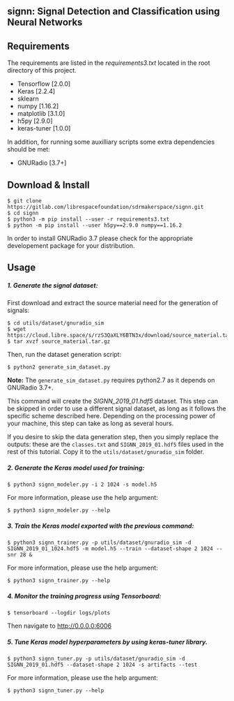 ## signn: Signal Detection and Classification using Neural Networks


## Requirements
The requirements are listed in the *requirements3.txt* located in the root directory of this project.

* Tensorflow [2.0.0]
* Keras [2.2.4]
* sklearn
* numpy [1.16.2]
* matplotlib [3.1.0]
* h5py [2.9.0]
* keras-tuner [1.0.0]

In addition, for running some auxilliary scripts some extra dependencies should be met:

*  GNURadio [3.7+]

## Download & Install

~~~~
$ git clone https://gitlab.com/librespacefoundation/sdrmakerspace/signn.git
$ cd signn
$ python3 -m pip install --user -r requirements3.txt
$ python -m pip install --user h5py==2.9.0 numpy==1.16.2
~~~~

In order to install GNURadio 3.7 please check for the appropriate developement package for your distribution.

## Usage

##### 1. Generate the signal dataset:

First download and extract the source material need for the generation of signals:

~~~~
$ cd utils/dataset/gnuradio_sim
$ wget https://cloud.libre.space/s/rzS3QaXLY6BTN3x/download/source_material.tar.gz
$ tar xvzf source_material.tar.gz
~~~~

Then, run the dataset generation script:
~~~~
$ python2 generate_sim_dataset.py
~~~~

**Note:** The `generate_sim_dataset.py` requires python2.7 as it depends on GNURadio 3.7+.

This command will create the *SIGNN_2019_01.hdf5* dataset. This step can be skipped in order to use a different signal dataset, as long as it follows the specific scheme described here. Depending on the processing power of your machine, this step can take as long as several hours.  

If you desire to skip the data generation step, then you simply replace the outputs: these are the `classes.txt` and `SIGNN_2019_01.hdf5` files used in the rest of this tutorial. Copy it to the `utils/dataset/gnuradio_sim` folder.  

##### 2. Generate the Keras model used for training:

~~~~
$ python3 signn_modeler.py -i 2 1024 -s model.h5
~~~~

For more information, please use the help argument:

~~~~
$ python3 signn_modeler.py --help
~~~~

##### 3. Train the Keras model exported with the previous command:

~~~~
$ python3 signn_trainer.py -p utils/dataset/gnuradio_sim -d SIGNN_2019_01_1024.hdf5 -m model.h5 --train --dataset-shape 2 1024 --snr 28 &
~~~~

For more information, please use the help argument:

~~~~
$ python3 signn_trainer.py --help
~~~~

##### 4. Monitor the training progress using Tensorboard:

~~~~
$ tensorboard --logdir logs/plots
~~~~

Then navigate to http://0.0.0.0:6006


##### 5. Tune Keras model hyperparameters by using keras-tuner library.

~~~~
$ python3 signn_tuner.py -p utils/dataset/gnuradio_sim -d SIGNN_2019_01.hdf5 --dataset-shape 2 1024 -s artifacts --test
~~~~

For more information, please use the help argument:

~~~~
$ python3 signn_tuner.py --help
~~~~
